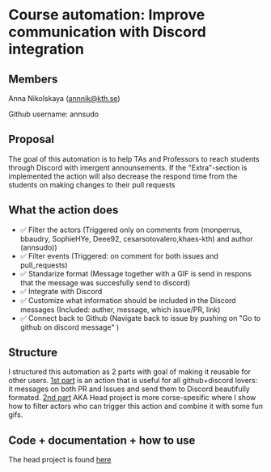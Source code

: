 # Course automation: Improve communication with Discord integration

## Members
Anna Nikolskaya (annnik@kth.se)

Github username: annsudo

## Proposal 
The goal of this automation is to help TAs and Professors to reach students through Discord with imergent announsements. If the "Extra"-section is implemented the action will also decrease the respond time from the students on making changes to their pull requests

## What the action does 

 - ✅    Filter the actors (Triggered only on comments from  (monperrus, bbaudry, SophieHYe, Deee92, cesarsotovalero,khaes-kth) and author (annsudo))
 - ✅    Filter events (Triggered: on comment for both issues and pull_requests)
 - ✅    Standarize format (Message together with a GIF is send in respons that the message was succesfully send to discord)
 - ✅    Integrate with Discord 
 - ✅    Customize what information should be included in the Discord messages (Included: auther, message, which issue/PR, link)
 - ✅    Connect back to Github (Navigate back to issue by pushing on "Go to github on discord message" )

## Structure

I structured this automation as 2 parts with goal of making it reusable for other users. [1st part](https://github.com/annsudo/discord-comments) is an action that is useful for all github+discord lovers: it messages on both PR and Issues and send them to Discord beautifully formated. [2nd part](https://github.com/annsudo/comment-to-Discord-action) AKA Head project is more corse-spesific where I show how to filter actors who can trigger this action and combine it with some fun gifs.

## Code + documentation + how to use
The head project is found [here](https://github.com/annsudo/comment-to-Discord-action) 



